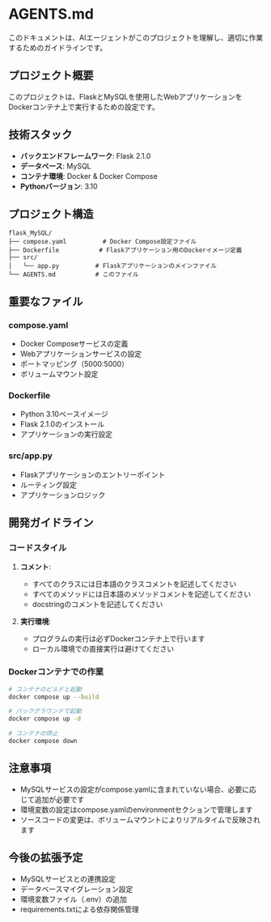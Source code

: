 # AGENTS.md

このドキュメントは、AIエージェントがこのプロジェクトを理解し、適切に作業するためのガイドラインです。

## プロジェクト概要

このプロジェクトは、FlaskとMySQLを使用したWebアプリケーションをDockerコンテナ上で実行するための設定です。

## 技術スタック

- **バックエンドフレームワーク**: Flask 2.1.0
- **データベース**: MySQL
- **コンテナ環境**: Docker & Docker Compose
- **Pythonバージョン**: 3.10

## プロジェクト構造

```
flask_MySQL/
├── compose.yaml          # Docker Compose設定ファイル
├── Dockerfile           # Flaskアプリケーション用のDockerイメージ定義
├── src/
│   └── app.py          # Flaskアプリケーションのメインファイル
└── AGENTS.md           # このファイル
```

## 重要なファイル

### compose.yaml
- Docker Composeサービスの定義
- Webアプリケーションサービスの設定
- ポートマッピング（5000:5000）
- ボリュームマウント設定

### Dockerfile
- Python 3.10ベースイメージ
- Flask 2.1.0のインストール
- アプリケーションの実行設定

### src/app.py
- Flaskアプリケーションのエントリーポイント
- ルーティング設定
- アプリケーションロジック

## 開発ガイドライン

### コードスタイル

1. **コメント**: 
   - すべてのクラスには日本語のクラスコメントを記述してください
   - すべてのメソッドには日本語のメソッドコメントを記述してください
   - docstringのコメントを記述してください

2. **実行環境**:
   - プログラムの実行は必ずDockerコンテナ上で行います
   - ローカル環境での直接実行は避けてください

### Dockerコンテナでの作業

```bash
# コンテナのビルドと起動
docker compose up --build

# バックグラウンドで起動
docker compose up -d

# コンテナの停止
docker compose down
```

## 注意事項

- MySQLサービスの設定がcompose.yamlに含まれていない場合、必要に応じて追加が必要です
- 環境変数の設定はcompose.yamlのenvironmentセクションで管理します
- ソースコードの変更は、ボリュームマウントによりリアルタイムで反映されます

## 今後の拡張予定

- MySQLサービスとの連携設定
- データベースマイグレーション設定
- 環境変数ファイル（.env）の追加
- requirements.txtによる依存関係管理

